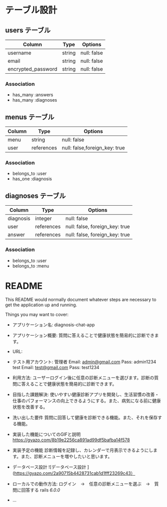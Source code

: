 # テーブル設計

## users テーブル

| Column             | Type    | Options                  |
| ------------------ | ------- | ------------------------ |
| username           | string  | null: false              |
| email              | string  | null: false              |
| encrypted_password | string  | null: false              |


### Association

- has_many :answers
- has_many :diagnoses


## menus テーブル

| Column      | Type       | Options                       |
| ----------- | ---------- | ----------------------------- |
| menu        | string     | null: false                   |
| user        | references | null: false,foreign_key: true |


### Association

- belongs_to :user
- has_one    :diagnosis


## diagnoses テーブル

| Column     | Type       | Options                        |
| ---------- | ---------- | ------------------------------ |
| diagnosis  | integer    | null: false                    |
| user       | references | null: false, foreign_key: true |
| answer     | references | null: false, foreign_key: true |

### Association

- belongs_to :user
- belongs_to :menu














# README

This README would normally document whatever steps are necessary to get the
application up and running.

Things you may want to cover:

* アプリケーション名:   diagnosis-chat-app

* アプリケーション概要:  質問に答えることで健康状態を簡易的に診断できます。

* URL:               

* テスト用アカウント:    管理者  Email:  admin@gmail.com    Pass:  admin1234
                      test   Email:  test@gmail.com     Pass:  test1234

* 利用方法:            ユーザーログイン後に任意の診断メニューを選びます。診断の質問に答えることで健康状態を簡易的に診断できます。

* 目指した課題解決:     使いやすい健康診断アプリを開発し、生活習慣の改善・仕事のパフォーマンスの向上できるようにする。また、病気になる前に健康状態を改善する。

* 洗い出した要件        質問に回答して健康を診断できる機能。また、それを保存する機能。

* 実装した機能についてのGIFと説明  https://gyazo.com/8b19e2256ca891ad99df5bafba14f578

* 実装予定の機能        診断情報を記録し、カレンダーで月表示できるようにします。また、診断メニューを増やしたいと思います。

* データベース設計         ![データベース設計 ](https://gyazo.com/2a90715b4428731cab1d1fff23269c43）

* ローカルでの動作方法:     ログイン　→　任意の診断メニューを選ぶ　→　質問に回答する
                         rails _6.0.0_

* ...